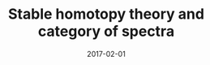 ---
title: "Stable homotopy theory and category of spectra"
collection: papers
permalink: /papers/2017-02-01-Stable-homotopy-theory-and-category-of-spectra
date: 2017-02-01
venue: 'Vacation Research Scholarship Report (AMSI)'
authors_short: '!!me!!'
authors_long: '!!me!!'
citation: 'James Bailie (2017). “Stable Homotopy Theory and Category of Spectra”. Vacation Research Scholarship Report. Australian Mathematical Sciences Institute. url: <a href="https://jameshbailie.github.io/files/papers/2017-02-01-Stable-homotopy-theory-and-category-of-spectra.pdf" target="_blank">jameshbailie.github.io/files/papers/2017-02-01-Stable-homotopy-theory-and-category-of-spectra.pdf</a>'
bibtex_url: 'true'
paper_url: 'true'
unpublished: 'true'
---